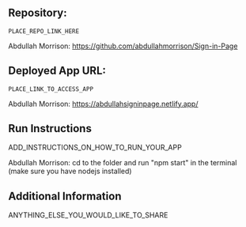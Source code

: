 ## Repository: 

```
PLACE_REPO_LINK_HERE
```
Abdullah Morrison: https://github.com/abdullahmorrison/Sign-in-Page

## Deployed App URL: 

```
PLACE_LINK_TO_ACCESS_APP
```
Abdullah Morrison: https://abdullahsigninpage.netlify.app/

## Run Instructions

ADD_INSTRUCTIONS_ON_HOW_TO_RUN_YOUR_APP

Abdullah Morrison: cd to the folder and run "npm start" in the terminal (make sure you have nodejs installed)

## Additional Information

ANYTHING_ELSE_YOU_WOULD_LIKE_TO_SHARE

